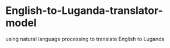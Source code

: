 # English-to-Luganda-translator-model
using natural language processing to translate English to Luganda
